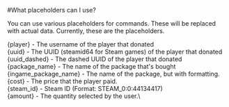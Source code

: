 #What placeholders can I use?

You can use various placeholders for commands. These will be replaced with actual data. Currently, these are the placeholders.

{player} - The username of the player that donated \
{uuid} - The UUID (steamid64 for Steam games) of the player that donated \
{uuid_dashed} - The dashed UUID of the player that donated \
{package_name} - The name of the package that's bought \
{ingame_package_name} - The name of the package, but with formatting. \
{cost} - The price that the player paid. \
{steam_id} - Steam ID (Format: STEAM\_0:0:44134417) \
{amount} - The quantity selected by the user.\
